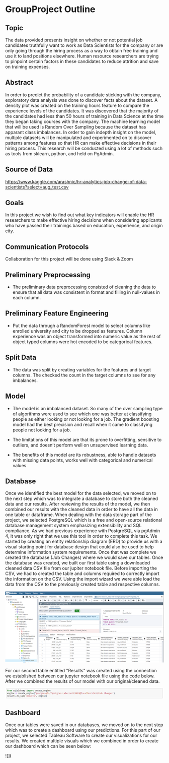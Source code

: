 # GroupProject Outline

## Topic 
The data provided presents insight on whether or not potential job candidates truthfully want to work as Data Scientists for the company or are only going through the hiring process as a way to obtain free training and use it to land positions elsewhere. Human resource researchers are trying to pinpoint certain factors in these candidates to reduce attrition and save on training expenses.

## Abstract
In order to predict the probability of a candidate sticking with the company, exploratory data analysis was done to discover facts about the dataset. A density plot was created on the training hours feature to compare the experience levels of the candidates. It was discovered that the majority of the candidates had less than 50 hours of training in Data Science at the time they began taking courses with the company. The machine learning model that will be used is Random Over Sampling because the dataset has apparant class imbalances. In order to gain indepth insight on the model, multiple datasets will be manipulated and experimented on to discover patterns among features so that HR can make effective decisions in their hiring process. This research will be conducted using a lot of methods such as tools from sklearn, python, and held on PgAdmin. 

## Source of Data
https://www.kaggle.com/arashnic/hr-analytics-job-change-of-data-scientists?select=aug_test.csv

## Goals
In this project we wish to find out what key indicators will enable the HR researchers to make effective hiring decisions when considering applicants who have passed their trainings based on education, experience, and origin city.

## Communication Protocols
Collaboration for this project will be done using Slack & Zoom

## Preliminary Preprocessing 

* The preliminary data preprocessing consisted of cleaning the data to ensure that all data was consistent in format and filling in null-values in each column. 

## Preliminary Feature Engineering 

* Put the data through a RandomForest model to select columns like enrolled university and city to be dropped as features.  Column experience was an object transformed into numeric value as the rest of object typed columns were hot encoded to be categorical features. 

## Split Data
* The data was split by creating variables for the features and target columns. The checked the count in the target columns to see for any imbalances. 

## Model

* The model is an imbalanced dataset. So many of the over sampling type of algorithms were used to see which one was better at classifying people as either looking or not looking for a job. The gradient boosting model had the best precision and recall when it came to classifying people not looking for a job.

* The limitations of this model are that its prone to overfitting, sensitive to outliers, and doesn’t perform well on unsupervised learning data.

* The benefits of this model are its robustness, able to handle datasets with missing data points, works well with categorical and numerical values.  

## Database

  Once we identified the best model for the data selected, we moved on to the next step which was to integrate a database to store both the cleaned data and our results. After reviewing the results of the model, we then combined our results with the cleaned data in order to have all the data in one table or dataframe. When dealing with the data storage part of the project, we selected PostgreSQL which is a free and open-source relational database management system emphasizing extensibility and SQL compliance. As we had previous experience with PostgreSQL via pgAdmin 4, it was only right that we use this tool in order to complete this task. We started by creating an entity relationship diagram (ERD) to provide us with a visual starting point for database design that could also be used to help determine information system requirements. Once that was complete we created the database (Job Changes) where we would save our tables. Once the database was created, we built our first table using a downloaded cleaned data CSV file from our jupiter notebook file. Before importing the CSV, we had to created the table and columns required to correctly import the information on the CSV. Using the import wizard we were able load the data from the CSV to the  previously created table and respective columns. 

![](https://github.com/jonathansylvestre/GroupProject/blob/Moussavou/Resources/Capture%202.PNG)

For our second table entitled "Results" was created using the connection we established between our jupyter notebook file using the code below. After we combined the results of our model with our original/cleaned data. 

![](https://github.com/jonathansylvestre/GroupProject/blob/Moussavou/Resources/Capture.PNG)

## Dashboard

Once our tables were saved in our databases, we moved on to the next step which was to create a dashboard using our predictions. For this part of our project, we selected Tableau Software to create our visualizations for our results. We created multiple visuals which we combined in order to create our dashboard which can be seen below: 

![](
